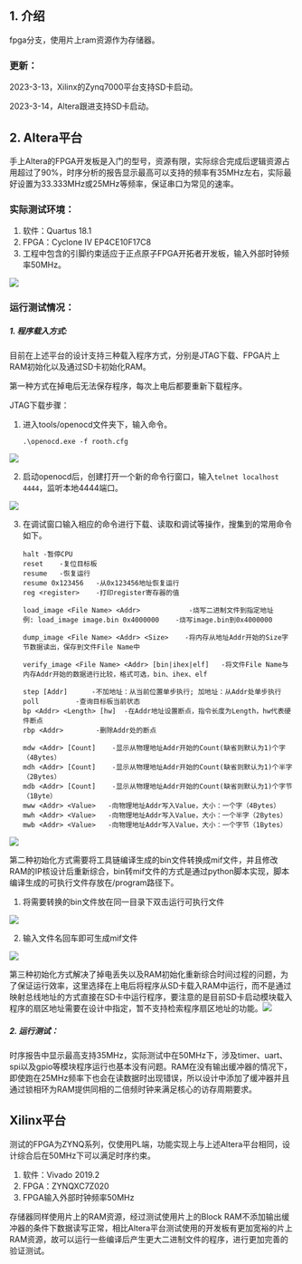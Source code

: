 ## 1. 介绍

fpga分支，使用片上ram资源作为存储器。

### 更新：

2023-3-13，Xilinx的Zynq7000平台支持SD卡启动。

2023-3-14，Altera跟进支持SD卡启动。

## 2. Altera平台

手上Altera的FPGA开发板是入门的型号，资源有限，实际综合完成后逻辑资源占用超过了90%，时序分析的报告显示最高可以支持的频率有35MHz左右，实际最好设置为33.333MHz或25MHz等频率，保证串口为常见的速率。

### 实际测试环境：

1. 软件：Quartus 18.1
2. FPGA：Cyclone Ⅳ EP4CE10F17C8
3. 工程中包含的引脚约束适应于正点原子FPGA开拓者开发板，输入外部时钟频率50MHz。

![](https://gitee.com/havocsite/rooth/raw/fpga/images/DSC_0481.png)

### 运行测试情况：

##### 1. 程序载入方式:

目前在上述平台的设计支持三种载入程序方式，分别是JTAG下载、FPGA片上RAM初始化以及通过SD卡初始化RAM。

第一种方式在掉电后无法保存程序，每次上电后都要重新下载程序。

JTAG下载步骤：

1. 进入tools/openocd文件夹下，输入命令。

   ```
   .\openocd.exe -f rooth.cfg
   ```

![](https://gitee.com/havocsite/rooth/raw/fpga/images/imags_20230314_175825.png)

2. 启动openocd后，创建打开一个新的命令行窗口，输入`telnet localhost 4444`，监听本地4444端口。

![](https://gitee.com/havocsite/rooth/raw/fpga/images/imags_20230314_180001.png)

3. 在调试窗口输入相应的命令进行下载、读取和调试等操作，搜集到的常用命令如下。

   ```
   halt	-暂停CPU
   reset	-复位目标板
   resume 	-恢复运行
   resume 0x123456   -从0x123456地址恢复运行
   reg <register>    -打印register寄存器的值
   
   load_image <File Name> <Addr>		    -烧写二进制文件到指定地址
   例: load_image image.bin 0x4000000  	-烧写image.bin到0x4000000
   
   dump_image <File Name> <Addr> <Size>    -将内存从地址Addr开始的Size字节数据读出，保存到文件File Name中
   
   verify_image <File Name> <Addr> [bin|ihex|elf] 	-将文件File Name与内存Addr开始的数据进行比较，格式可选，bin、ihex、elf
   
   step [Addr]		-不加地址：从当前位置单步执行; 加地址：从Addr处单步执行
   poll		    -查询目标板当前状态
   bp <Addr> <Length> [hw] 	-在Addr地址设置断点，指令长度为Length，hw代表硬件断点
   rbp <Addr>		 -删除Addr处的断点
   
   mdw <Addr> [Count]	 -显示从物理地址Addr开始的Count(缺省则默认为1)个字（4Bytes）
   mdh <Addr> [Count]	 -显示从物理地址Addr开始的Count(缺省则默认为1)个半字（2Bytes）
   mdb <Addr> [Count]	 -显示从物理地址Addr开始的Count(缺省则默认为1)个字节（1Byte）
   mww <Addr> <Value>   -向物理地址Addr写入Value，大小：一个字（4Bytes）
   mwh <Addr> <Value>   -向物理地址Addr写入Value，大小：一个半字（2Bytes）
   mwb <Addr> <Value>   -向物理地址Addr写入Value，大小：一个字节（1Bytes）
   ```

![](https://gitee.com/havocsite/rooth/raw/fpga/images/imags_20230314_175944.png)

第二种初始化方式需要将工具链编译生成的bin文件转换成mif文件，并且修改RAM的IP核设计后重新综合，bin转mif文件的方式是通过python脚本实现，脚本编译生成的可执行文件存放在/program路径下。

1. 将需要转换的bin文件放在同一目录下双击运行可执行文件

![](https://gitee.com/havocsite/rooth/raw/fpga/images/imags_20230314_131709.png)

2. 输入文件名回车即可生成mif文件

![](https://gitee.com/havocsite/rooth/raw/fpga/images/imags_20230314_183532.png)

第三种初始化方式解决了掉电丢失以及RAM初始化重新综合时间过程的问题，为了保证运行效率，这里选择在上电后将程序从SD卡载入RAM中运行，而不是通过映射总线地址的方式直接在SD卡中运行程序，要注意的是目前SD卡启动模块载入程序的扇区地址需要在设计中指定，暂不支持检索程序扇区地址的功能。![](https://gitee.com/havocsite/rooth/raw/fpga/images/imags_20230314_131413.png)



##### 2. 运行测试：

时序报告中显示最高支持35MHz，实际测试中在50MHz下，涉及timer、uart、spi以及gpio等模块程序运行也基本没有问题。RAM在没有输出缓冲器的情况下，即使跑在25MHz频率下也会在读数据时出现错误，所以设计中添加了缓冲器并且通过锁相环为RAM提供同相的二倍频时钟来满足核心的访存周期要求。

## Xilinx平台

测试的FPGA为ZYNQ系列，仅使用PL端，功能实现上与上述Altera平台相同，设计综合后在50MHz下可以满足时序约束。

1. 软件：Vivado 2019.2
2. FPGA：ZYNQXC7Z020
3. FPGA输入外部时钟频率50MHz

存储器同样使用片上的RAM资源，经过测试使用片上的Block RAM不添加输出缓冲器的条件下数据读写正常，相比Altera平台测试使用的开发板有更加宽裕的片上RAM资源，故可以运行一些编译后产生更大二进制文件的程序，进行更加完善的验证测试。

